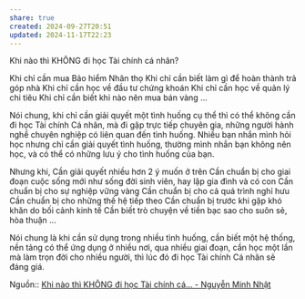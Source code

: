 ```yaml
---
share: true
created: 2024-09-27T20:51
updated: 2024-11-17T22:23
---
```

Khi nào thì KHÔNG đi học Tài chính cá nhân?

Khi chỉ cần mua Bảo hiểm Nhân thọ
Khi chỉ cần biết làm gì để hoàn thành trả góp nhà
Khi chỉ cần học về đầu tư chứng khoán
Khi chỉ cần học về quản lý chi tiêu
Khi chỉ cần biết khi nào nên mua bán vàng
...

Nói chung, khi chỉ cần giải quyết một tình huống cụ thể thì có thể không cần đi học Tài chính Cá nhân, mà đi gặp trực tiếp chuyên gia, những người hành nghề chuyên nghiệp có liên quan đến tình huống. Nhiều bạn nhắn mình hỏi học nhưng chỉ cần giải quyết tình huống, thường mình nhắn bạn không nên học, và có thể có những lưu ý cho tình huống của bạn.

Nhưng khi,
Cần giải quyết nhiều hơn 2 ý muốn ở trên
Cần chuẩn bị cho giai đoạn cuộc sống mới như sống đời sinh viên, hay lập gia đình và có con
Cần chuẩn bị cho sự nghiệp vững vàng
Cần chuẩn bị cho cả quá trình nghỉ hưu
Cần chuẩn bị cho những thế hệ tiếp theo
Cần chuẩn bị trước khi gặp khó khăn do bối cảnh kinh tế
Cần biết trò chuyện về tiền bạc sao cho suôn sẻ, hòa thuận
...

Nói chung là khi cần sử dụng trong nhiều tình huống, cần biết một hệ thống, nền tảng có thể ứng dụng ở nhiều nơi, qua nhiều giai đoạn, cần học một lần mà làm trọn đời cho nhiều người, thì lúc đó đi học Tài chính Cá nhân sẽ đáng giá.

Nguồn:: [Khi nào thì KHÔNG đi học Tài chính cá... - Nguyễn Minh Nhật](https://www.facebook.com/nmtahn/posts/pfbid034SrBP1vAS5RaXFgVazbFaCwmdGuufHsABBK2T5erJwXDYPzk9XEdBzjvBgmY9jYwl)
